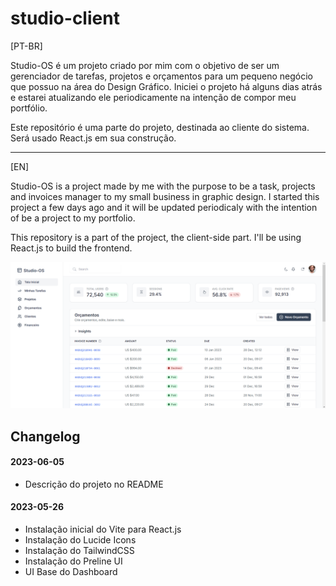 # studio-client

[PT-BR]

Studio-OS é um projeto criado por mim com o objetivo de ser um gerenciador de tarefas, projetos e orçamentos para um pequeno negócio que possuo na área do Design Gráfico.
Iniciei o projeto há alguns dias atrás e estarei atualizando ele periodicamente na intenção de compor meu portfólio.

Este repositório é uma parte do projeto, destinada ao cliente do sistema. Será usado React.js em sua construção.

---

[EN]

Studio-OS is a project made by me with the purpose to be a task, projects and invoices manager to my small business in graphic design.
I started this project a few days ago and it will be updated periodicaly with the intention of be a project to my portfolio.

This repository is a part of the project, the client-side part. I'll be using React.js to build the frontend.

<img src="thumb.png" alt="">

## Changelog

#### 2023-06-05
- Descrição do projeto no README


#### 2023-05-26
- Instalação inicial do Vite para React.js
- Instalação do Lucide Icons
- Instalação do TailwindCSS
- Instalação do Preline UI
- UI Base do Dashboard